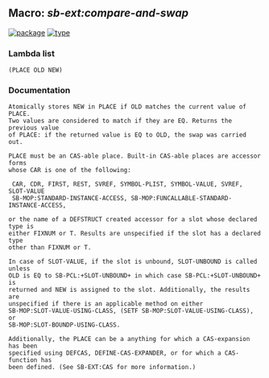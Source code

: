 ## Macro: ***sb-ext:compare-and-swap***
[![package](https://img.shields.io/badge/Package-SB--EXT-5f9ea0.svg?style=social&colorA=999999)](../) [![type](https://img.shields.io/badge/Type-Macro-5f9ea0.svg?style=social&colorA=999999)](../#macro) 
### Lambda list
```
(PLACE OLD NEW)
```
### Documentation
```
Atomically stores NEW in PLACE if OLD matches the current value of PLACE.
Two values are considered to match if they are EQ. Returns the previous value
of PLACE: if the returned value is EQ to OLD, the swap was carried out.

PLACE must be an CAS-able place. Built-in CAS-able places are accessor forms
whose CAR is one of the following:

 CAR, CDR, FIRST, REST, SVREF, SYMBOL-PLIST, SYMBOL-VALUE, SVREF, SLOT-VALUE
 SB-MOP:STANDARD-INSTANCE-ACCESS, SB-MOP:FUNCALLABLE-STANDARD-INSTANCE-ACCESS,

or the name of a DEFSTRUCT created accessor for a slot whose declared type is
either FIXNUM or T. Results are unspecified if the slot has a declared type
other than FIXNUM or T.

In case of SLOT-VALUE, if the slot is unbound, SLOT-UNBOUND is called unless
OLD is EQ to SB-PCL:+SLOT-UNBOUND+ in which case SB-PCL:+SLOT-UNBOUND+ is
returned and NEW is assigned to the slot. Additionally, the results are
unspecified if there is an applicable method on either
SB-MOP:SLOT-VALUE-USING-CLASS, (SETF SB-MOP:SLOT-VALUE-USING-CLASS), or
SB-MOP:SLOT-BOUNDP-USING-CLASS.

Additionally, the PLACE can be a anything for which a CAS-expansion has been
specified using DEFCAS, DEFINE-CAS-EXPANDER, or for which a CAS-function has
been defined. (See SB-EXT:CAS for more information.)

```
